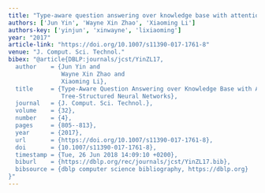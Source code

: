```yaml
---
title: "Type-aware question answering over knowledge base with attention-based tree-structured neural networks"
authors: ['Jun Yin', 'Wayne Xin Zhao', 'Xiaoming Li']
authors-key: ['yinjun', 'xinwayne', 'lixiaoming']
year: "2017"
article-link: "https://doi.org/10.1007/s11390-017-1761-8"
venue: "J. Comput. Sci. Technol."
bibex: "@article{DBLP:journals/jcst/YinZL17,
  author    = {Jun Yin and
               Wayne Xin Zhao and
               Xiaoming Li},
  title     = {Type-Aware Question Answering over Knowledge Base with Attention-Based
               Tree-Structured Neural Networks},
  journal   = {J. Comput. Sci. Technol.},
  volume    = {32},
  number    = {4},
  pages     = {805--813},
  year      = {2017},
  url       = {https://doi.org/10.1007/s11390-017-1761-8},
  doi       = {10.1007/s11390-017-1761-8},
  timestamp = {Tue, 26 Jun 2018 14:09:10 +0200},
  biburl    = {https://dblp.org/rec/journals/jcst/YinZL17.bib},
  bibsource = {dblp computer science bibliography, https://dblp.org}
}"
---
```


